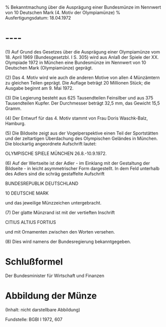 % Bekanntmachung über die Ausprägung einer Bundesmünze im Nennwert von 10 Deutschen Mark (4. Motiv der Olympiamünze)
% Ausfertigungsdatum: 18.04.1972
 
# ----

(1) Auf Grund des Gesetzes über die Ausprägung einer Olympiamünze vom 18. April 1969 (Bundesgesetzbl. I S. 305) wird aus Anlaß der Spiele der XX. Olympiade 1972 in München eine Bundesmünze im Nennwert von 10 Deutschen Mark (Olympiamünze) geprägt.

(2) Das 4. Motiv wird wie auch die anderen Motive von allen 4 Münzämtern zu gleichen Teilen geprägt. Die Auflage beträgt 20 Millionen Stück; die Ausgabe beginnt am 9. Mai 1972.

(3) Die Legierung besteht aus 625 Tausendteilen Feinsilber und aus 375 Tausendteilen Kupfer. Der Durchmesser beträgt 32,5 mm, das Gewicht 15,5 Gramm.

(4) Der Entwurf für das 4. Motiv stammt von Frau Doris Waschk-Balz, Hamburg.

(5) Die Bildseite zeigt aus der Vogelperspektive einen Teil der Sportstätten und der zeltartigen Überdachung des Olympischen Geländes in München. Die blockartig angeordnete Aufschrift lautet:

  
OLYMPISCHE SPIELE MÜNCHEN 26.8.-10.9.1972.

(6) Auf der Wertseite ist der Adler - im Einklang mit der Gestaltung der Bildseite - in leicht asymmetrischer Form dargestellt. In dem Feld unterhalb des Adlers sind die schräg gestaffelte Aufschrift

  
BUNDESREPUBLIK DEUTSCHLAND

10 DEUTSCHE MARK

und das jeweilige Münzzeichen untergebracht.

(7) Der glatte Münzrand ist mit der vertieften Inschrift

  
CITIUS ALTIUS FORTIUS

und mit Ornamenten zwischen den Worten versehen.

(8) Dies wird namens der Bundesregierung bekanntgegeben.

# Schlußformel

Der Bundesminister für Wirtschaft und Finanzen

# Abbildung der Münze

(Inhalt: nicht darstellbare Abbildung)  

Fundstelle: BGBl I 1972, 607
